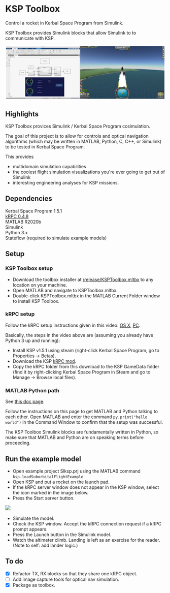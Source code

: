 # KSP Toolbox
Control a rocket in Kerbal Space Program from Simulink.

KSP Toolbox provides Simulink blocks that allow Simulink to to communicate with KSP.

<p float = "left">
    <img src="doc/images/slkspsidebyside.png" width = "800"/>
</p>


## Highlights

KSP Toolbox provices Simulink / Kerbal Space Program cosimulation.

The goal of this project is to allow for controls and optical navigation
algorithms (which may be written in MATLAB, Python, C, C++, or Simulink)
to be tested in Kerbal Space Program.

This provides
- multidomain simulation capabilities
- the coolest flight simulation visualizations you're ever going to get out of Simulink
- interesting engineering analyses for KSP missions.

## Dependencies
Kerbal Space Program 1.5.1  
[kRPC 0.4.8](https://krpc.github.io/krpc)  
MATLAB R2020b  
Simulink    
Python 3.x  
Stateflow (required to simulate example models)


## Setup

### KSP Toolbox setup
- Download the toolbox installer at 
[/release/KSPToolbox.mltbx](https://github.com/brhannan/sl-ksp/tree/main/release) 
to any location on your machine.  
- Open MATLAB and navigate to KSPToolbox.mltbx.  
- Double-click KSPToolbox.mltbx in the MATLAB Current Folder window to 
install KSP Toolbox.  

### kRPC setup
Follow the kRPC setup instructions given in this video:
[OS X](https://www.youtube.com/watch?v=x6wdnge-hZU&t=0s),
[PC](https://www.youtube.com/watch?v=RQzWri_K_UY).  

Basically, the steps in the video above are (assuming you already have
Python 3 up and running):  
- Install KSP v1.5.1 using steam (right-click Kerbal Space Program, go to
Properties -> Betas).  
- Download the KSP [kRPC mod](https://spacedock.info/mod/69/kRPC).  
- Copy the kRPC folder from this download to the KSP GameData folder (find
it by right-clicking Kerbal Space Program in Steam and go to Manage ->
Browse local files).  

### MATLAB Python path

See 
[this doc page](https://www.mathworks.com/help/matlab/matlab_external/get-started-with-matlab-engine-for-python.html). 

Follow the instructions on this page to get MATLAB and Python talking to 
each other.  Open MATLAB and enter the command 
```py.print("hello world")``` in the Command Window to confirm that the 
setup was successful. 

The KSP Toolbox Simulink blocks are fundamentally written in Python, so 
make sure that MATLAB and Python are on speaking terms before proceeding.


## Run the example model

- Open example project Slksp.prj using the MATLAB command ```ksp.loadSuborbitalFlightExample```  
- Open KSP and put a rocket on the launch pad.
- If the kRPC server window does not appear in the KSP window, select the
icon marked in the image below.
- Press the Start server button.  

<p float = "left">
    <img src="doc/images/start-krpc-server-menu.png" width = "300"/>
</p>

- Simulate the model.
- Check the KSP window. Accept the kRPC connection request if a kRPC prompt
appears.  
- Press the Launch button in the Simulink model.  
- Watch the altimeter climb. Landing is left as an exercise for the reader. 
(Note to self: add lander logic.)  


## To do
- [x] Refactor TX, RX blocks so that they share one kRPC object.
- [ ] Add image capture tools for optical nav simulation.
- [x] Package as toolbox.
